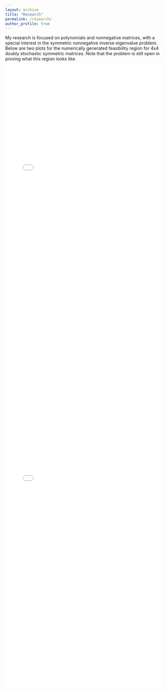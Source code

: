 ```yaml
---
layout: archive
title: "Research"
permalink: /research/
author_profile: true
---
```


My research is focused on polynomials and nonnegative matrices, with a special interest in the symmetric nonnegative inverse eigenvalue problem. Below are two plots for the numerically generated feasibility region for 4x4 doubly stochastic symmetric matrices. Note that the problem is still open in proving what this region looks like. 

<iframe src="/files/plots/ds-sniep_e1_e2_e3_eig.html" width="100%" height="1000px" style="border: none;">
  Your browser doesn't support iframes.
</iframe>

<iframe src="/files/plots/ds-sniep_e1_e2_e3_coef.html" width="100%" height="1000px" style="border: none;">
  Your browser doesn't support iframes.
</iframe>
